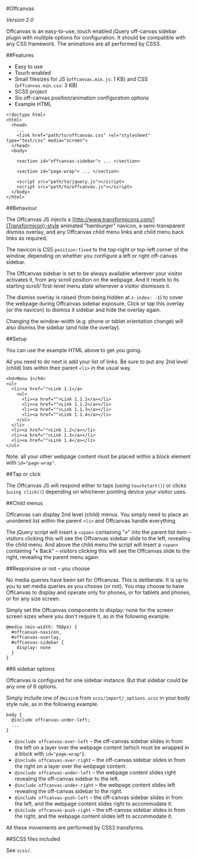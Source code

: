 #Offcanvas

*Version 2.0*

Offcanvas is an easy-to-use, touch enabled jQuery off-canvas sidebar plugin with multiple options for configuration. It should be compatible with any CSS framework. The animations are all performed by CSS3.

##Features

* Easy to use
* Touch enabled
* Small filesizes for JS (`offcanvas.min.js`: 1 KB) and CSS (`offcanvas.min.css`: 3 KB)
* SCSS project
* Six off-canvas position/animation configuration options
* Example HTML

```
<!doctype html>
<html>
  <head>
    ...
    <link href="path/to/offcanvas.css" rel="stylesheet" type="text/css" media="screen">
  </head>
  <body>

    <section id="offcanvas-sidebar"> ... </section>

    <section id="page-wrap"> ... </section>

    <script src="path/to/jquery.js"></script>
    <script src="path/to/offcanvas.js"></script>
  </body>
</html>
```

##Behaviour

The Offcanvas JS injects a [http://www.transformicons.com/](Transformicon)-style animated "hamburger" navicon, a semi-transparent dismiss overlay, and any Offcanvas child menu links and child menu back links as required.

The navicon is CSS `position:fixed` to the top-right or top-left corner of the window, depending on whether you configure a left or right off-canvas sidebar.

The Offcanvas sidebar is set to be always available wherever your visitor activates it, from any scroll position on the webpage. And it resets to its starting scroll/ first-level menu state whenever a visitor dismisses it.

The dismiss overlay is raised (from being hidden at `z-index: -1`) to cover the webpage during Offcanvas sidebar exposure. Click or tap this overlay (or the navicon) to dismiss it sidebar and hide the overlay again.

Changing the window-width (e.g. phone or tablet orientation change) will also dismiss the sidebar (and hide the overlay).

##Setup

You can use the example HTML above to get you going.

All you need to do next is add your list of links. Be sure to put any 2nd level (child) lists within their parent `<li>` in the usual way.

```
<h4>Menu 1</h4>
<ul>
  <li><a href="">Link 1.1</a>
    <ul>
      <li><a href="">Link 1.1.1</a></li>
      <li><a href="">Link 1.1.2</a></li>
      <li><a href="">Link 1.1.3</a></li>
      <li><a href="">Link 1.1.4</a></li>
    </ul>
  </li>
  <li><a href="">Link 1.2</a></li>
  <li><a href="">Link 1.3</a></li>
  <li><a href="">Link 1.4</a></li>
</ul>
```
Note: all your other webpage content must be placed within a block element with `id="page-wrap"`.

##Tap or click

The Offcanvas JS will respond either to taps (using `touchstart()`) or clicks (`using click()`) depending on whichever pointing device your visitor uses.

##Child menus

Offcanvas can display 2nd level (child) menus. You simply need to place an unordered list within the parent `<li>` and Offcanvas handle everything.

The jQuery script will insert a `<span>` containing "»" into the parent list item – visitors clicking this will see the Offvanvas sidebar slide to the left, revealing the child menu. And above the child menu the script will insert a `<span>` containing "« Back" – visitors clicking this will see the Offcanvas slide to the right, revealing the parent menu again.

##Responsive or not – you choose

No media queries have been set for Offcanvas. This is deliberate. It is up to you to set media queries as you choose (or not). You may choose to have Offcanvas to display and operate only for phones, or for tablets and phones, or for any size screen.

Simply set the Offcanvas components to display: none for the screen screen sizes where you don't require it, as in the following example.

```
@media (min-width: 768px) {
  #offcanvas-navicon,
  #offcanvas-overlay,
  #offcanvas-sidebar {
    display: none
  }
}
```

##6 sidebar options

Offcanvas is configured for one sidebar instance. But that sidebar could be any one of 6 options.

Simply include one of `@mixin`s from `scss/import/_options.scss` in your body style rule, as in the following example.

```
body {
  @include offcanvas-under-left;
  ...
}
```

* `@include offcanvas-over-left` – the off-canvas sidebar slides in from the left on a layer over the webpage content (which must be wrapped in a block with `id="page-wrap"`).
* `@include offcanvas-over-right` – the off-canvas sidebar slides in from the right on a layer over the webpage content.
* `@include offcanvas-under-left` – the webpage content slides right revealing the off-canvas sidebar to the left.
* `@include offcanvas-under-right` – the webpage content slides left revealing the off-canvas sidebar to the right.
* `@include offcanvas-push-left` – the off-canvas sidebar slides in from the left, and the webpage content slides right to accommodate it.
* `@include offcanvas-push-right` – the off-canvas sidebar slides in from the right, and the webpage content slides left to accommodate it.

All these movements are performed by CSS3 transforms.

##SCSS files included

See `scss/`.